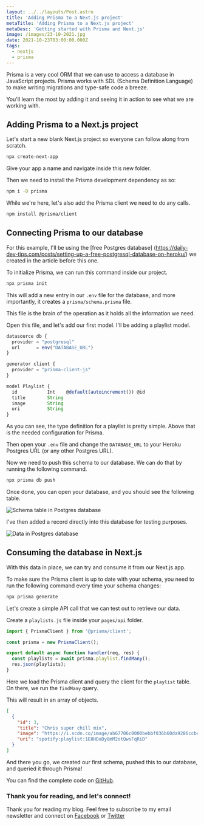 ```yaml
---
layout: ../../layouts/Post.astro
title: 'Adding Prisma to a Next.js project'
metaTitle: 'Adding Prisma to a Next.js project'
metaDesc: 'Getting started with Prisma and Next.js'
image: /images/23-10-2021.jpg
date: 2021-10-23T03:00:00.000Z
tags:
  - nextjs
  - prisma
---
```


Prisma is a very cool ORM that we can use to access a database in JavaScript projects.
Prisma works with SDL (Schema Definition Language) to make writing migrations and type-safe code a breeze.

You'll learn the most by adding it and seeing it in action to see what we are working with.

## Adding Prisma to a Next.js project

Let's start a new blank Next.js project so everyone can follow along from scratch.

```bash
npx create-next-app
```

Give your app a name and navigate inside this new folder.

Then we need to install the Prisma development dependency as so:

```bash
npm i -D prisma
```

While we're here, let's also add the Prisma client we need to do any calls.

```bash
npm install @prisma/client
```

## Connecting Prisma to our database

For this example, I'll be using the [free Postgres database]
(https://daily-dev-tips.com/posts/setting-up-a-free-postgresql-database-on-heroku/) we created in the article before this one.

To initialize Prisma, we can run this command inside our project.

```bash
npx prisma init
```

This will add a new entry in our `.env` file for the database, and more importantly, it creates a `prisma/schema.prisma` file.

This file is the brain of the operation as it holds all the information we need.

Open this file, and let's add our first model.
I'll be adding a playlist model.

```js
datasource db {
  provider = "postgresql"
  url      = env("DATABASE_URL")
}

generator client {
  provider = "prisma-client-js"
}

model Playlist {
  id           Int    @default(autoincrement()) @id
  title        String
  image        String
  uri          String
}
```

As you can see, the type definition for a playlist is pretty simple.
Above that is the needed configuration for Prisma.

Then open your `.env` file and change the `DATABASE_URL` to your Heroku Postgres URL (or any other Postgres URL).

Now we need to push this schema to our database. We can do that by running the following command.

```bash
npx prisma db push
```

Once done, you can open your database, and you should see the following table.

![Schema table in Postgres database](https://cdn.hashnode.com/res/hashnode/image/upload/v1634102529962/QlWhDagZi.png)

I've then added a record directly into this database for testing purposes.

![Data in Postgres database](https://cdn.hashnode.com/res/hashnode/image/upload/v1634102601841/qd42CmxBz.png)

## Consuming the database in Next.js

With this data in place, we can try and consume it from our Next.js app.

To make sure the Prisma client is up to date with your schema, you need to run the following command every time your schema changes:

```bash
npx prisma generate
```

Let's create a simple API call that we can test out to retrieve our data.

Create a `playlists.js` file inside your `pages/api` folder.

```js
import { PrismaClient } from '@prisma/client';

const prisma = new PrismaClient();

export default async function handler(req, res) {
  const playlists = await prisma.playlist.findMany();
  res.json(playlists);
}
```

Here we load the Prisma client and query the client for the `playlist` table. On there, we run the `findMany` query.

This will result in an array of objects.

```json
[
  {
    "id": 3,
    "title": "Chris super chill mix",
    "image": "https://i.scdn.co/image/ab67706c0000bebbf036b60da9286ccbc023a6f1",
    "uri": "spotify:playlist:1E8HDaDy8mM2otQwsFqRiD"
  }
]
```

And there you go, we created our first schema, pushed this to our database, and queried it through Prisma!

You can find the complete code on [GitHub](https://github.com/rebelchris/next-prisma).

### Thank you for reading, and let's connect!

Thank you for reading my blog. Feel free to subscribe to my email newsletter and connect on [Facebook](https://www.facebook.com/DailyDevTipsBlog) or [Twitter](https://twitter.com/DailyDevTips1)
